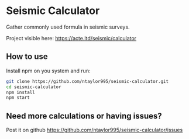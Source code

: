 # Seismic Calculator
Gather commonly used formula in seismic surveys.

Project visible here: https://acte.ltd/seismic/calculator

## How to use

Install npm on you system and run:

```sh
git clone https://github.com/ntaylor995/seismic-calculator.git
cd seismic-calculator
npm install
npm start
```

## Need more calculations or having issues?

Post it on github https://github.com/ntaylor995/seismic-calculator/issues
